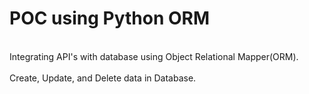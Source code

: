 # POC using Python ORM

<br> Integrating API's with database using Object Relational Mapper(ORM).</br>
<br> Create, Update, and Delete data in Database.</br>

